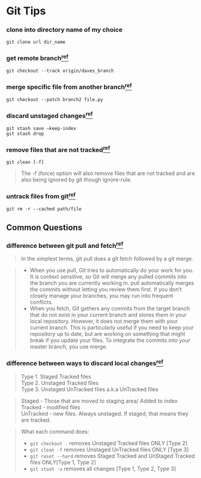 Git Tips
======
### clone into directory name of my choice
```
git clone url dir_name
```

### get remote branch[<sup>ref</sup>](http://stackoverflow.com/questions/9537392/git-fetch-remote-branch)
```
git checkout --track origin/daves_branch
```

### merge specific file from another branch[<sup>ref</sup>](http://stackoverflow.com/questions/18115411/how-to-merge-specific-files-from-git-branches)
```
git checkout --patch branch2 file.py
```

### discard unstaged changes[<sup>ref</sup>](http://stackoverflow.com/questions/52704/how-do-i-discard-unstaged-changes-in-git)
```
git stash save —keep-index
git stash drop
```

### remove files that are not tracked[<sup>ref</sup>](http://stackoverflow.com/questions/22620393/various-ways-to-remove-local-git-changes)
```
git clean [-f]
```
> The -f (force) option will also remove files that are not tracked and are also being ignored by git though ignore-rule.

### untrack files from git[<sup>ref</sup>](http://stackoverflow.com/questions/6919121/why-are-there-2-ways-to-unstage-a-file-in-git)
```
git rm -r --cached path/file
```

## Common Questions
### difference between git pull and fetch[<sup>ref</sup>](http://stackoverflow.com/questions/292357/difference-between-git-pull-and-git-fetch)
> In the simplest terms, git pull does a git fetch followed by a git merge.

> - When you use pull, Git tries to automatically do your work for you. It is context sensitive, so Git will merge any pulled commits into the branch you are currently working in.  pull automatically merges the commits without letting you review them first. If you don’t closely manage your branches, you may run into frequent conflicts.
> - When you fetch, Git gathers any commits from the target branch that do not exist in your current branch and stores them in your local repository. However, it does not merge them with your current branch. This is particularly useful if you need to keep your repository up to date, but are working on something that might break if you update your files. To integrate the commits into your master branch, you use merge.

### difference between ways to discard local changes[<sup>ref</sup>](http://stackoverflow.com/questions/22620393/various-ways-to-remove-local-git-changes)
> Type 1. Staged Tracked files  
> Type 2. Unstaged Tracked files  
> Type 3. Unstaged UnTracked files a.k.a UnTracked files  

> Staged - Those that are moved to staging area/ Added to index  
> Tracked - modified files  
> UnTracked - new files. Always unstaged. If staged, that means they are tracked. 

> What each command does:  
> - `git checkout .` removes Unstaged Tracked files ONLY [Type 2]
> - `git clean -f` removes Unstaged UnTracked files ONLY [Type 3]
> - `git reset --hard` removes Staged Tracked and UnStaged Tracked files ONLY[Type 1, Type 2]
> - `git stash -u` removes all changes [Type 1, Type 2, Type 3]
